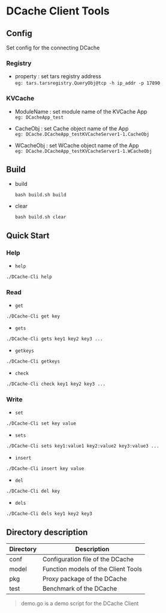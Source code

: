 # DCache Client Tools

## Config
Set config for the connecting DCache


### Registry
- property : set tars registry address   
`eg: tars.tarsregistry.QueryObj@tcp -h ip_addr -p 17890`


### KVCache
- ModuleName : set module name of the KVCache App   
`eg: DCacheApp_test`

 
- CacheObj : set Cache object name of the App   
`eg: DCache.DCacheApp_testKVCacheServer1-1.CacheObj`

    
- WCacheObj :  set WCache object name of the App    
`eg: DCache.DCacheApp_testKVCacheServer1-1.WCacheObj`

    
## Build
- build

    `bash build.sh build`

- clear

    `bash build.sh clear`     

## Quick Start
### Help
- `help`
```bash
./DCache-Cli help
```

### Read
- `get`
```bash
./DCache-Cli get key
```

- `gets`
```bash
./DCache-Cli gets key1 key2 key3 ...
```

- `getkeys`
```bash
./DCache-Cli getkeys
```

- `check`
```bash
./DCache-Cli check key1 key2 key3 ...
```

### Write
- `set`
```bash
./DCache-Cli set key value
```
- `sets`
```bash
./DCache-Cli sets key1:value1 key2:value2 key3:value3 ...
```

- `insert`
```bash
./DCache-Cli insert key value
```

- `del`
```bash
./DCache-Cli del key
```

- `dels`
```bash
./DCache-Cli dels key1 key2 key3
```

## Directory description
Directory | Description
---|---
conf | Configuration file of the DCache
model | Function models of the Client Tools
pkg | Proxy package of the DCache
test | Benchmark of the DCache
 
> demo.go is a demo script for the DCache Client
